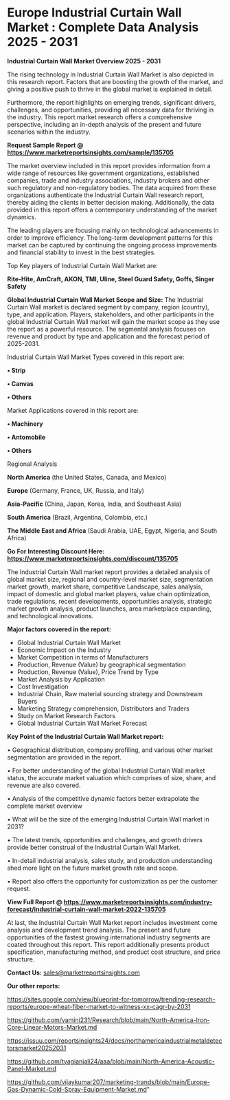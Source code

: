  # Europe Industrial Curtain Wall Market : Complete Data Analysis 2025 - 2031

<Strong> Industrial Curtain Wall Market Overview 2025 - 2031</strong>

The rising technology in Industrial Curtain Wall Market is also depicted in this research report. Factors that are boosting the growth of the market, and giving a positive push to thrive in the global market is explained in detail.

Furthermore, the report highlights on emerging trends, significant drivers, challenges, and opportunities, providing all necessary data for thriving in the industry. This report market research offers a comprehensive perspective, including an in-depth analysis of the present and future scenarios within the industry.

<strong>Request Sample Report @ <a href=https://www.marketreportsinsights.com/sample/135705>https://www.marketreportsinsights.com/sample/135705</a></strong>

The market overview included in this report provides information from a wide range of resources like government organizations, established companies, trade and industry associations, industry brokers and other such regulatory and non-regulatory bodies. The data acquired from these organizations authenticate the Industrial Curtain Wall research report, thereby aiding the clients in better decision making. Additionally, the data provided in this report offers a contemporary understanding of the market dynamics.

The leading players are focusing mainly on technological advancements in order to improve efficiency. The long-term development patterns for this market can be captured by continuing the ongoing process improvements and financial stability to invest in the best strategies.

Top Key players of Industrial Curtain Wall Market are:

<strong>Rite-Hite, AmCraft, AKON, TMI, Uline, Steel Guard Safety, Goffs, Singer Safety</strong>

<strong><b>Global Industrial Curtain Wall Market Scope and Size:</b></strong>
The Industrial Curtain Wall market is declared segment by company, region (country), type, and application. Players, stakeholders, and other participants in the global Industrial Curtain Wall market will gain the market scope as they use the report as a powerful resource. The segmental analysis focuses on revenue and product by type and application and the forecast period of 2025-2031.

Industrial Curtain Wall Market Types covered in this report are:

<strong>• Strip

• Canvas

• Others</strong>

Market Applications covered in this report are:

<strong>• Machinery

• Antomobile

• Others</strong> 

Regional Analysis

<strong>North America</strong> (the United States, Canada, and Mexico)

<strong>Europe</strong> (Germany, France, UK, Russia, and Italy)

<strong>Asia-Pacific</strong> (China, Japan, Korea, India, and Southeast Asia)

<strong>South America</strong> (Brazil, Argentina, Colombia, etc.)

<strong>The Middle East and Africa</strong> (Saudi Arabia, UAE, Egypt, Nigeria, and South Africa)

<strong>Go For Interesting Discount Here: <a href=https://www.marketreportsinsights.com/discount/135705>https://www.marketreportsinsights.com/discount/135705</a></strong>

The Industrial Curtain Wall market report provides a detailed analysis of global market size, regional and country-level market size, segmentation market growth, market share, competitive Landscape, sales analysis, impact of domestic and global market players, value chain optimization, trade regulations, recent developments, opportunities analysis, strategic market growth analysis, product launches, area marketplace expanding, and technological innovations.

<strong><b>Major factors covered in the report:</b></strong>
<ul>
  <li>Global Industrial Curtain Wall Market </li>
  <li>Economic Impact on the Industry</li>
  <li>Market Competition in terms of Manufacturers</li>
  <li>Production, Revenue (Value) by geographical segmentation</li>
  <li>Production, Revenue (Value), Price Trend by Type</li>
  <li>Market Analysis by Application</li>
  <li>Cost Investigation</li>
  <li>Industrial Chain, Raw material sourcing strategy and Downstream Buyers</li>
  <li>Marketing Strategy comprehension, Distributors and Traders</li>
  <li>Study on Market Research Factors</li>
  <li>Global Industrial Curtain Wall Market Forecast</li>
</ul>

<strong><b>Key Point of the Industrial Curtain Wall Market report:</b></strong>

• Geographical distribution, company profiling, and various other market segmentation are provided in the report.

• For better understanding of the global Industrial Curtain Wall market status, the accurate market valuation which comprises of size, share, and revenue are also covered.

• Analysis of the competitive dynamic factors better extrapolate the complete market overview

• What will be the size of the emerging Industrial Curtain Wall market in 2031?

• The latest trends, opportunities and challenges, and growth drivers provide better construal of the Industrial Curtain Wall Market.

• In-detail industrial analysis, sales study, and production understanding shed more light on the future market growth rate and scope.

• Report also offers the opportunity for customization as per the customer request.

<strong><b>View Full Report @ <a href=https://www.marketreportsinsights.com/industry-forecast/industrial-curtain-wall-market-2022-135705>https://www.marketreportsinsights.com/industry-forecast/industrial-curtain-wall-market-2022-135705</a></b></strong>


At last, the Industrial Curtain Wall Market report includes investment come analysis and development trend analysis. The present and future opportunities of the fastest growing international industry segments are coated throughout this report. This report additionally presents product specification, manufacturing method, and product cost structure, and price structure.

<strong>Contact Us:</strong>
sales@marketreportsinsights.com

<strong>Our other reports:</strong>

<a href=https://sites.google.com/view/blueprint-for-tomorrow/trending-research-reports/europe-wheat-fiber-market-to-witness-xx-cagr-by-2031>https://sites.google.com/view/blueprint-for-tomorrow/trending-research-reports/europe-wheat-fiber-market-to-witness-xx-cagr-by-2031</a>

<a href=https://github.com/yamini231/Research/blob/main/North-America-Iron-Core-Linear-Motors-Market.md>https://github.com/yamini231/Research/blob/main/North-America-Iron-Core-Linear-Motors-Market.md</a>

<a href=https://issuu.com/reportsinsights24/docs/northamericaindustrialmetaldetectorsmarket20252031>https://issuu.com/reportsinsights24/docs/northamericaindustrialmetaldetectorsmarket20252031</a>

<a href=https://github.com/tyagianjali24/aaa/blob/main/North-America-Acoustic-Panel-Market.md>https://github.com/tyagianjali24/aaa/blob/main/North-America-Acoustic-Panel-Market.md</a>

<a href=https://github.com/vijaykumar207/marketing-trands/blob/main/Europe-Gas-Dynamic-Cold-Spray-Equipment-Market.md>https://github.com/vijaykumar207/marketing-trands/blob/main/Europe-Gas-Dynamic-Cold-Spray-Equipment-Market.md</a>"
